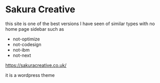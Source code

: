 # Sakura Creative

this site is one of the best versions I have seen of similar types with no home page sidebar such as

- not-optimize
- not-codesign
- not-ibm
- not-next

https://sakuracreative.co.uk/

it is a wordpress theme